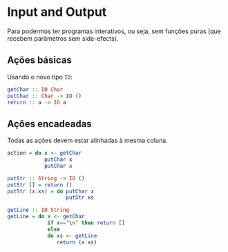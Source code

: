 # Input and Output

Para podermos ter programas interativos, ou seja, sem funções puras (que recebem parâmetros sem side-efects).

## Ações básicas

Usando o novo tipo `IO`:

```haskell
getChar :: IO Char
putChar :: Char -> IO ()
return :: a -> IO a
```

## Ações encadeadas

Todas as ações devem estar alinhadas à mesma coluna.

```haskell
action = do x <- getChar
            putChar x
            putChar x

putStr :: String -> IO ()
putStr [] = return ()
putStr (x:xs) = do putChar x
                   putStr xs

getLine :: IO String
getLine = do x <- getChar
             if x==’\n’ then return []
             else
             do xs <- getLine
                return (x:xs)
```